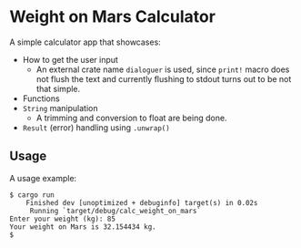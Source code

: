 # Weight on Mars Calculator

A simple calculator app that showcases:
- How to get the user input
  - An external crate name `dialoguer` is used, since `print!` macro does not flush the text and currently flushing to stdout turns out to be not that simple.
- Functions
- `String` manipulation
  - A trimming and conversion to float are being done.
- `Result` (error) handling using `.unwrap()`

## Usage

A usage example:

```shell
$ cargo run
    Finished dev [unoptimized + debuginfo] target(s) in 0.02s
     Running `target/debug/calc_weight_on_mars`
Enter your weight (kg): 85
Your weight on Mars is 32.154434 kg.
$
```
